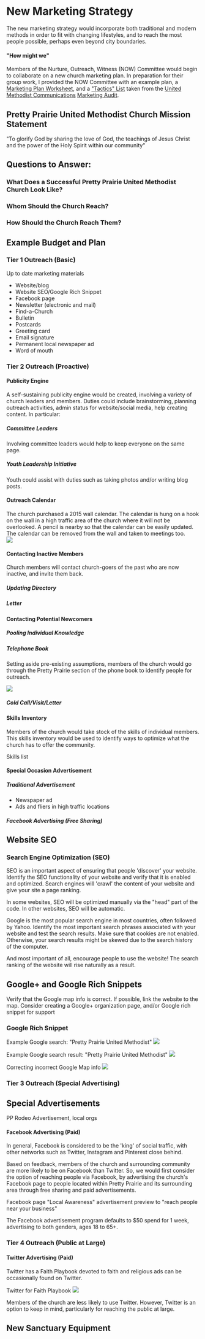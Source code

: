 # New Marketing Strategy
The new marketing strategy would incorporate both traditional and modern methods in order to fit with changing lifestyles, and to reach the most people possible, perhaps even beyond city boundaries. 

#### "How might we"

Members of the Nurture, Outreach, Witness (NOW) Committee would begin to collaborate on a new church marketing plan. In preparation for their group work, I provided the NOW Committee with an example plan, a [Marketing Plan Worksheet](http://s3.amazonaws.com/Website_Properties_UGC/market-your-church/documents/UMCOM_YOUR_MARKETING_PLAN_WORKSHEET.PDF), and a ["Tactics" List](http://s3.amazonaws.com/Website_Properties_UGC/market-your-church/documents/STEP_4_IMPLEMENTATION_HOMEWORK.PDF) taken from the [United Methodist Communications](http://www.umcom.org) [Marketing Audit](http://www.umcom.org/learn/market-your-church-getting-started). 

## Pretty Prairie United Methodist Church Mission Statement

"To glorify God by sharing the love of God, the teachings of Jesus Christ and the power of the Holy Spirit within our community"

## Questions to Answer: 

### What Does a Successful Pretty Prairie United Methodist Church Look Like?

### Whom Should the Church Reach?

### How Should the Church Reach Them?

## Example Budget and Plan

### Tier 1 Outreach (Basic)
Up to date marketing materials 
* Website/blog
* Website SEO/Google Rich Snippet
* Facebook page
* Newsletter (electronic and mail)
* Find-a-Church
* Bulletin
* Postcards
* Greeting card
* Email signature
* Permanent local newspaper ad
* Word of mouth

### Tier 2 Outreach (Proactive)

#### Publicity Engine
A self-sustaining publicity engine would be created, involving a variety of church leaders and members. Duties could include brainstorming, planning outreach activities, admin status for website/social media, help creating content. In particular: 

##### Committee Leaders
Involving committee leaders would help to keep everyone on the same page. 

##### Youth Leadership Initiative
Youth could assist with duties such as taking photos and/or writing blog posts. 

#### Outreach Calendar
The church purchased a 2015 wall calendar. The calendar is hung on a hook on the wall in a high traffic area of the church where it will not be overlooked. A pencil is nearby so that the calendar can be easily updated. The calendar can be removed from the wall and taken to meetings too.  
![](new-marketing-strategy/outreach-calendar.jpg)

#### Contacting Inactive Members

Church members will contact church-goers of the past who are now inactive, and invite them back. 

##### Updating Directory

##### Letter

#### Contacting Potential Newcomers

##### Pooling Individual Knowledge

##### Telephone Book

Setting aside pre-existing assumptions, members of the church would go through the Pretty Prairie section of the phone book to identify people for outreach. 

![](new-marketing-strategy/telephone-book.jpg)

##### Cold Call/Visit/Letter

#### Skills Inventory

Members of the church would take stock of the skills of individual members. This skills inventory would be used to identify ways to optimize what the church has to offer the community. 

Skills list

#### Special Occasion Advertisement

##### Traditional Advertisement
* Newspaper ad 
* Ads and fliers in high traffic locations

##### Facebook Advertising (Free Sharing)



## Website SEO

### Search Engine Optimization (SEO)
SEO is an important aspect of ensuring that people 'discover' your website. Identify the SEO functionality of your website and verify that it is enabled and optimized. Search engines will 'crawl' the content of your website and give your site a page ranking. 

In some websites, SEO will be optimized manually via the "head" part of the code. In other websites, SEO will be automatic. 

Google is the most popular search engine in most countries, often followed by Yahoo. Identify the most important search phrases associated with your website and test the search results. Make sure that cookies are not enabled. Otherwise, your search results might be skewed due to the search history of the computer. 

And most important of all, encourage people to use the website! The search ranking of the website will rise naturally as a result.

## Google+ and Google Rich Snippets
Verify that the Google map info is correct. If possible, link the website to the map. Consider creating a Google+ organization page, and/or Google rich snippet for support

### Google Rich Snippet
Example Google search: "Pretty Prairie United Methodist"
![](new-marketing-strategy/google-search-pretty-prairie-united.jpg)

Example Google search result: "Pretty Prairie United Methodist"
![](new-marketing-strategy/google-search-pretty-prairie-united-methodist.jpg)

Correcting incorrect Google Map info
![](new-marketing-strategy/google-pretty-prairie-united-methodist-church-report-a-problem.png)

### Tier 3 Outreach (Special Advertising)

## Special Advertisements
PP Rodeo Advertisement, local orgs

#### Facebook Advertising (Paid)

In general, Facebook is considered to be the 'king' of social traffic, with other networks such as Twitter, Instagram and Pinterest close behind.

Based on feedback, members of the church and surrounding community are more likely to be on Facebook than Twitter. So, we would first consider the option of reaching people via Facebook, by advertising the church's Facebook page to people located within Pretty Prairie and its surrounding area through free sharing and paid advertisements.

Facebook page "Local Awareness" advertisement preview to "reach people near your business" 

The Facebook advertisement program defaults to $50 spend for 1 week, advertising to both genders, ages 18 to 65+.

### Tier 4 Outreach (Public at Large)

#### Twitter Advertising (Paid)

Twitter has a Faith Playbook devoted to faith and religious ads can be occasionally found on Twitter. 

Twitter for Faith Playbook
![](new-marketing-strategy/twitter-for-faith-playbook.png)

Members of the church are less likely to use Twitter. However, Twitter is an option to keep in mind, particularly for reaching the public at large. 



## New Sanctuary Equipment



